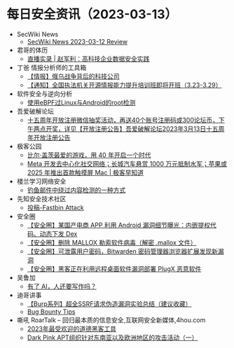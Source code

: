 # 每日安全资讯（2023-03-13）

- SecWiki News
  - [SecWiki News 2023-03-12 Review](http://www.sec-wiki.com/?2023-03-12)
- 君哥的体历
  - [直播实录 | 赵军利：高科技企业数据安全实践](https://mp.weixin.qq.com/s?__biz=MzI2MjQ1NTA4MA==&mid=2247489456&idx=1&sn=da418f2b353424a15e9c905d259ddb5c&chksm=ea4bbdf7dd3c34e132d59af46f93515cdc58092a1770041888be330afa81377fa50e0fa1ead4&scene=58&subscene=0#rd)
- 丁爸 情报分析师的工具箱
  - [【情报】俄乌战争背后的科技公司](https://mp.weixin.qq.com/s?__biz=MzI2MTE0NTE3Mw==&mid=2651135328&idx=1&sn=76f68b3fee899c25e6d089b4226f854b&chksm=f1af6a5ac6d8e34c3b30c835e09b0032876ab08d353e7a31fd0f3ec2046e663de0813495feec&scene=58&subscene=0#rd)
  - [【通知】全国执法机关开源情报能力提升培训班即将开班（3.23-3.29）](https://mp.weixin.qq.com/s?__biz=MzI2MTE0NTE3Mw==&mid=2651135328&idx=2&sn=26133e59e7740b0cf286445a2c57789d&chksm=f1af6a5ac6d8e34c6cd273216267ee562da53a0c512d2fa74bffde288d00960f35827fee3c7d&scene=58&subscene=0#rd)
- 软件安全与逆向分析
  - [使用eBPF过Linux与Android的root检测](https://mp.weixin.qq.com/s?__biz=MzU3MTY5MzQxMA==&mid=2247484050&idx=1&sn=07ed75e13cf5f1d3705d71ab176ce963&chksm=fcdd029fcbaa8b894f721dfeac8fe2963c42d8af11dcd0bcd4972b91e8af4f337d9e0a85e8f6&scene=58&subscene=0#rd)
- 吾爱破解论坛
  - [十五周年开放注册微信抽奖活动，再送40个账号注册码或300论坛币，下午两点开奖，详见【开放注册公告】吾爱破解论坛2023年3月13日十五周年开放注册公告](https://mp.weixin.qq.com/s?__biz=MjM5Mjc3MDM2Mw==&mid=2651139133&idx=1&sn=d162b5df8e1defd951011c585cc44c1b&chksm=bd50bc698a27357ff71b1a5086c4a991adae4159483f5bff82f4c6b74f6841441295483126ca&scene=58&subscene=0#rd)
- 极客公园
  - [比尔·盖茨最爱的游戏，用 40 年开启一个时代](https://mp.weixin.qq.com/s?__biz=MTMwNDMwODQ0MQ==&mid=2652984341&idx=1&sn=34c90deb14e81bd80fcd7ec55dd7c1a9&chksm=7e5429a34923a0b55ec2150064cf33e2595db39238a74a94773c61c6d3e9e51dddf6e02144ff&scene=58&subscene=0#rd)
  - [Meta 开发去中心化社交网络；长城汽车悬赏 1000 万元抵制水军；苹果或 2025 年推出首款触摸屏 Mac | 极客早知道](https://mp.weixin.qq.com/s?__biz=MTMwNDMwODQ0MQ==&mid=2652984319&idx=1&sn=eeea3a576b9820d4b9f0f445444eb520&chksm=7e542e494923a75f23d577ca601e7d42271810a0ecfce26aaa97839e9403970aae10414353f4&scene=58&subscene=0#rd)
- 楼兰学习网络安全
  - [钓鱼邮件中绕过内容检测的一种方式](https://mp.weixin.qq.com/s?__biz=Mzg4ODU4ODYzOQ==&mid=2247485083&idx=1&sn=545275e2a4be48447fc8201c6efbfbc9&chksm=cff996abf88e1fbda4af4136165e4080e051d4f2f4d02bf3c9a395ef09b02228f1bafe3eda5b&scene=58&subscene=0#rd)
- 先知安全技术社区
  - [投稿-Fastbin Attack](https://xz.aliyun.com/t/12279)
- 安全圈
  - [【安全圈】某国产电商 APP 利用 Android 漏洞细节曝光：内嵌提权代码、动态下发 Dex](https://mp.weixin.qq.com/s?__biz=MzIzMzE4NDU1OQ==&mid=2652031340&idx=1&sn=eb024d9081082b2007a2aafbd3d8e6a0&chksm=f36fe52cc4186c3ac92fd912db0df4ccf5c43e35b3ff420bcdfdf1dc862f075ff7da10dc8cf2&scene=58&subscene=0#rd)
  - [【安全圈】删除 MALLOX 勒索软件病毒（解密 .mallox 文件）](https://mp.weixin.qq.com/s?__biz=MzIzMzE4NDU1OQ==&mid=2652031340&idx=2&sn=41e7044d4c411a2e716463f69d7fc4f7&chksm=f36fe52cc4186c3a2f7354656a4646628d239bd3430f43d64a2fcbd82307dd19d6b19d80fd41&scene=58&subscene=0#rd)
  - [【安全圈】可泄露用户密码，Bitwarden 密码管理器浏览器扩展发现新漏洞](https://mp.weixin.qq.com/s?__biz=MzIzMzE4NDU1OQ==&mid=2652031340&idx=3&sn=73911b694d2e53db282bfe93cef755de&chksm=f36fe52cc4186c3a007f7f3c136204f30ef44e3ceb2759c8263e96fbc618ed02036a25237da9&scene=58&subscene=0#rd)
  - [【安全圈】黑客正在利用远程桌面软件漏洞部署 PlugX 恶意软件](https://mp.weixin.qq.com/s?__biz=MzIzMzE4NDU1OQ==&mid=2652031340&idx=4&sn=30809f0487da8f7f558c754efdbb132d&chksm=f36fe52cc4186c3a7d09be4755055ee473fb2ac7c97cd08378c8e8ff7a825c48d96261cad44a&scene=58&subscene=0#rd)
- 吴鲁加
  - [有了 AI，人还要写作吗？](https://mp.weixin.qq.com/s?__biz=Mzg5NDY4ODM1MA==&mid=2247484380&idx=1&sn=8fcec6885e68f584d4014e0da276403c&chksm=c01a8eedf76d07fbab9487e3a1882792e53691de06a7fef0776086db91a24281edd56658c0dd&scene=58&subscene=0#rd)
- 迪哥讲事
  - [【Burp系列】超全SSRF请求伪造漏洞实验总结（建议收藏）](https://mp.weixin.qq.com/s?__biz=MzIzMTIzNTM0MA==&mid=2247488041&idx=1&sn=b375854a7908369ca0288dcf10e5cb8e&chksm=e8a6184adfd1915cc5684a55a31ff26e3f4e139ed0e2b7e05254742480e3555707d47a4e7f88&scene=58&subscene=0#rd)
  - [Bug Bounty Tips](https://mp.weixin.qq.com/s?__biz=MzIzMTIzNTM0MA==&mid=2247488041&idx=2&sn=87551dbd88604038ef9de54c9a1b988c&chksm=e8a6184adfd1915cd2211466540c93f2e02d8b0cc102ffc881ff22cc68dc7489e1da387c6438&scene=58&subscene=0#rd)
- 嘶吼 RoarTalk – 回归最本质的信息安全,互联网安全新媒体,4hou.com
  - [2023年最受欢迎的道德黑客工具](https://www.4hou.com/posts/BExX)
  - [Dark Pink APT组织针对东南亚以及欧洲地区的攻击活动（一）](https://www.4hou.com/posts/JX3J)
